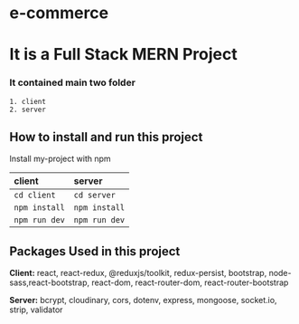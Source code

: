# e-commerce

# It is a Full Stack MERN Project

### It contained main two folder

    1. client
    2. server

## How to install and run this project

Install my-project with npm

| client        | server        |
| :------------ | :------------ |
| `cd client`   | `cd server`   |
| `npm install` | `npm install` |
| `npm run dev` | `npm run dev` |

## Packages Used in this project

**Client:** react, react-redux, @reduxjs/toolkit, redux-persist, bootstrap, node-sass,react-bootstrap, react-dom, react-router-dom, react-router-bootstrap

**Server:** bcrypt, cloudinary, cors, dotenv, express, mongoose, socket.io, strip, validator

